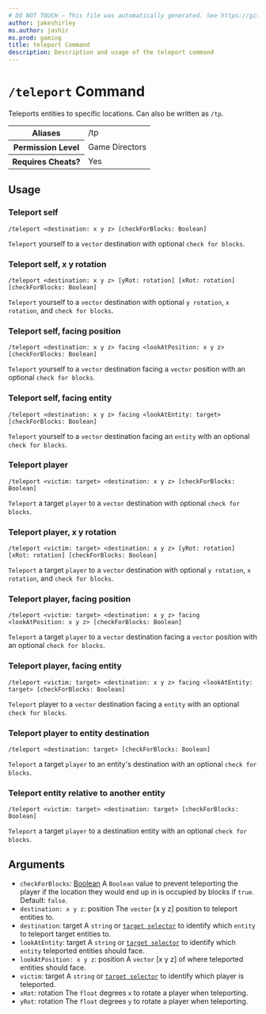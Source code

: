 ```yaml
---
# DO NOT TOUCH — This file was automatically generated. See https://github.com/mojang/minecraftapidocsgenerator to modify descriptions, examples, etc.
author: jakeshirley
ms.author: jashir
ms.prod: gaming
title: teleport Command
description: Description and usage of the teleport command
---
```

# `/teleport` Command
Teleports entities  to specific locations. Can also be written as `/tp`.

<table>
  <tr>
    <th>Aliases</th>
    <td>/tp</td>
  </tr>
  <tr>
    <th>Permission Level</th>
    <td>Game Directors</td>
  </tr>
  <tr>
    <th>Requires Cheats?</th>
    <td>Yes</td>
  </tr>
</table>

## Usage
### Teleport self
`/teleport <destination: x y z> [checkForBlocks: Boolean]`

`Teleport` yourself to a `vector` destination with optional `check for blocks`.

### Teleport self, x y rotation
`/teleport <destination: x y z> [yRot: rotation] [xRot: rotation] [checkForBlocks: Boolean]`

`Teleport` yourself to a `vector` destination with optional `y rotation`, `x rotation`, and `check for blocks`.

### Teleport self, facing position
`/teleport <destination: x y z> facing <lookAtPosition: x y z> [checkForBlocks: Boolean]`

`Teleport` yourself to a `vector` destination facing a `vector` position with an optional `check for blocks`.

### Teleport self, facing entity
`/teleport <destination: x y z> facing <lookAtEntity: target> [checkForBlocks: Boolean]`

`Teleport` yourself  to a `vector` destination facing an `entity` with an optional `check for blocks`.

### Teleport player
`/teleport <victim: target> <destination: x y z> [checkForBlocks: Boolean]`

`Teleport` a target `player` to a `vector` destination with optional `check for blocks`.

### Teleport player, x y rotation
`/teleport <victim: target> <destination: x y z> [yRot: rotation] [xRot: rotation] [checkForBlocks: Boolean]`

`Teleport` a target `player`  to a `vector` destination with optional `y rotation`, `x rotation`, and `check for blocks`.

### Teleport player, facing position
`/teleport <victim: target> <destination: x y z> facing <lookAtPosition: x y z> [checkForBlocks: Boolean]`

`Teleport` a target `player` to a `vector` destination facing a `vector` position with an optional `check for blocks`.

### Teleport player, facing entity
`/teleport <victim: target> <destination: x y z> facing <lookAtEntity: target> [checkForBlocks: Boolean]`

`Teleport` player to a `vector` destination facing a `entity` with an optional `check for blocks`.

### Teleport player to entity destination
`/teleport <destination: target> [checkForBlocks: Boolean]`

`Teleport` a target `player` to an entity's destination with an optional `check for blocks`.

### Teleport entity relative to another entity
`/teleport <victim: target> <destination: target> [checkForBlocks: Boolean]`

`Teleport` a target `player` to a destination entity with an optional `check for blocks`.

## Arguments
- `checkForBlocks`: [Boolean](../enums/Boolean.md)
A `Boolean` value to prevent teleporting the player if the location they would end up in is occupied by blocks if `true`.
Default: `false`.
- `destination: x y z`: position
The `vector` [x y z] position to teleport entities to.
- `destination`: target
 A `string` or [`target selector`](https://learn.microsoft.com/minecraft/creator/documents/commandsintroduction#target-selectors) to identify which `entity` to teleport target entities to.
- `lookAtEntity`: target
 A `string` or [`target selector`](https://learn.microsoft.com/minecraft/creator/documents/commandsintroduction#target-selectors) to identify which `entity` teleported entities should face.
- `lookAtPosition: x y z`: position
A `vector` [x y z] of where teleported entities should face.
- `victim`: target
A `string` or [`target selector`](https://learn.microsoft.com/minecraft/creator/documents/commandsintroduction#target-selectors) to identify which player is teleported.
- `xRot`: rotation
The `float` degrees `x` to rotate a player when teleporting.
- `yRot`: rotation
The `float` degrees `y` to rotate a player when teleporting.
